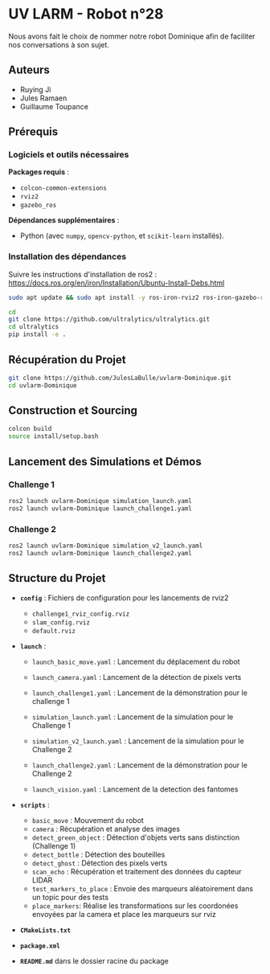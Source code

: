 # UV LARM - Robot n°28

Nous avons fait le choix de nommer notre robot Dominique afin de faciliter nos conversations à son sujet.

## Auteurs
- Ruying Ji
- Jules Ramaen
- Guillaume Toupance

## Prérequis

### Logiciels et outils nécessaires

**Packages requis** :
   - `colcon-common-extensions`
   - `rviz2`
   - `gazebo_ros`

**Dépendances supplémentaires** :
   - Python (avec `numpy`, `opencv-python`, et `scikit-learn` installés).


### Installation des dépendances

Suivre les instructions d'installation de ros2 : 
https://docs.ros.org/en/iron/Installation/Ubuntu-Install-Debs.html

```bash
sudo apt update && sudo apt install -y ros-iron-rviz2 ros-iron-gazebo-ros-pkgs python3-numpy python3-opencv python3-sklearn

cd
git clone https://github.com/ultralytics/ultralytics.git
cd ultralytics
pip install -e .
```

## Récupération du Projet

   ```bash
   git clone https://github.com/JulesLaBulle/uvlarm-Dominique.git
   cd uvlarm-Dominique
   ```

## Construction et Sourcing

   ```bash
   colcon build
   source install/setup.bash
   ```

## Lancement des Simulations et Démos

### Challenge 1

```bash
ros2 launch uvlarm-Dominique simulation_launch.yaml
ros2 launch uvlarm-Dominique launch_challenge1.yaml
```

### Challenge 2

```bash
ros2 launch uvlarm-Dominique simulation_v2_launch.yaml
ros2 launch uvlarm-Dominique launch_challenge2.yaml
```

## Structure du Projet

- **`config`** : Fichiers de configuration pour les lancements de rviz2
  - `challenge1_rviz_config.rviz` 
  - `slam_config.rviz`
  - `default.rviz` 
  

- **`launch`** : 
  - `launch_basic_move.yaml` : Lancement du déplacement du robot
  - `launch_camera.yaml` : Lancement de la détection de pixels verts
  - `launch_challenge1.yaml` : Lancement de la démonstration pour le challenge 1
  - `simulation_launch.yaml` : Lancement de la simulation pour le Challenge 1
  
  - `simulation_v2_launch.yaml` : Lancement de la simulation pour le Challenge 2
  - `launch_challenge2.yaml` : Lancement de la démonstration pour le Challenge 2
  - `launch_vision.yaml` : Lancement de la detection des fantomes

  

- **`scripts`** : 
  - `basic_move` : Mouvement du robot
  - `camera` : Récupération et analyse des images
  - `detect_green_object` : Détection d'objets verts sans distinction (Challenge 1)
  - `detect_bottle` : Détection des bouteilles 
  - `detect_ghost` : Détection des pixels verts
  - `scan_echo` : Récupération et traitement des données du capteur LIDAR
  - `test_markers_to_place` : Envoie des marqueurs aléatoirement dans un topic pour des tests
  - `place_markers`: Réalise les transformations sur les coordonées envoyées par la camera et place les marqueurs sur rviz 


- **`CMakeLists.txt`** 
- **`package.xml`** 
- **`README.md`** dans le dossier racine du package